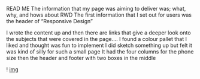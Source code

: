 READ ME 
The information that my page was aiming to deliver was; what, why, and hows about RWD
The first information that I set out for users was the header of  “Responsive Design”

I wrote the content up and then there are links that give a deeper look onto the subjects that were covered in the page….
I found a colour pallet that I liked and thought was fun to implement
I did sketch something up but felt it was kind of silly for such a small page
It had the four columns for the phone size then the header and footer with two boxes in the middle 

! [img](https://github.com/42Hartzell/wed-dev-hw/blob/master/sketch.JPG)